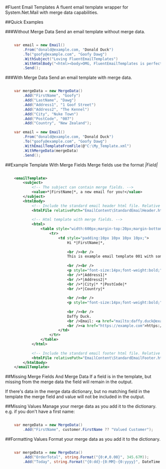 ﻿#Fluent Email Templates
A fluent email template wrapper for System.Net.Mail with merge data capabilities.

##Quick Examples

###Without Merge Data
Send an email template without merge data.

```c#

    var email = new Email()
        .From("donald@example.com, "Donald Duck")
        .To("goofy@example.com", "Goofy Dawg")
        .WithSubject("Loving FluentEmailTemplates")
        .WithHtmlBody("<html><body>OMG, FluentEmailTemplates is perfect!</body></html>")
        .Send();

```

###With Merge Data
Send an email template with merge data.

```c#

    var mergeData = new MergeData()
        .Add("FirstName", "Goofy")
        .Add("LastName", "Dawg")
        .Add("Address1", "1 Goof Street")
        .Add("Address2", "The Kennel")
        .Add("City", "Nuke Town")
        .Add("PostCode", "007")
        .Add("Country", "New Zealand");

    var email = new Email()
        .From("donald@example.com, "Donald Duck")
        .To("goofy@example.com", "Goofy Dawg")
        .WithEmailTemplateFromFile(@"C:\My_Template.xml")
        .WithMergeData(mergeData)
        .Send();

```

##Example Template With Merge Fields
Merge fields use the format *|Field|*

```xml

    <emailTemplate>
        <subject>
            <!-- The subject can contain merge fields. -->
            <value>*|FirstName|*, a new email for you!</value>
        </subject>
        <htmlBody>
            <!-- Include the standard email header html file. Relative path is appended to the app setting "FluentEmailTemplatesFilePath". -->
            <htmlFile relativePath="EmailContent\StandardEmailHeader.html" />
        
            <!-- Html template with merge fields. -->
            <html>
                <table style="width:600px;margin-top:20px;margin-bottom:20px;">
                    <tr>
                        <td style="padding:10px 10px 10px 10px;">
                            Hi *|FirstName|*,
                            
                            <br /><br />
                            This is example email template 001 with some basic merge fields. Nothing too fancy.
                                
                            <br /><br />
                            <p style="font-size:14px;font-weight:bold;">Your address details:</p>
                            <br />*|Address1|*
                            <br />*|Address2|*
                            <br />*|City|* *|PostCode|*
                            <br />*|Country|*
                            
                            <br /><br />
                            <p style="font-size:14px;font-weight:bold;">Thank you for your enquiry.</p>
                            
                            <br /><br />
                            Daffy Duck.
                            <br />Email: <a href="mailto:daffy.duck@example.com">daffy.duck@example.com</a>
                            <br /><a href="https://example.com">https://example.com</a>
                        </td>
                    </tr>
                </table>
            </html>
        
            <!-- Include the standard email footer html file. Relative path is appended to the app setting "FluentEmailTemplatesFilePath". -->
            <htmlFile relativePath="EmailContent\StandardEmailFooter.html" />
        </htmlBody>
    </emailTemplate>

```

##Missing Merge Fields And Merge Data
If a field is in the template, but missing from the merge data the field will
remain in the output.

If there's data in the merge data dictionary, but no matching field in the template
the merge field and value will not be included in the output.

##Missing Values
Manage your merge data as you add it to the dictionary. e.g. if you don't have a first name:

```c#

    var mergeData = new MergeData()
        .Add("FirstName", customer.FirstName ?? "Valued Customer");

```

##Formatting Values
Format your merge data as you add it to the dictionary.

```c#

    var mergeData = new MergeData()
        .Add("OrderTotal", string.Format("{0:#,0.00}", 345.67M));
        .Add("Today", string.Format("{0:dd}-{0:MM}-{0:yyyy}", DateTime.Now));

```

